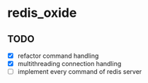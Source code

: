 # redis_oxide


## TODO
 - [x] refactor command handling
 - [x] multithreading connection handling
 - [ ] implement every command of redis server
